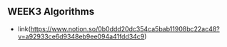 ## WEEK3 Algorithms

- link(https://www.notion.so/0b0ddd20dc354ca5bab11908bc22ac48?v=a92933ce6d9348eb9ee094a41fdd34c9)
